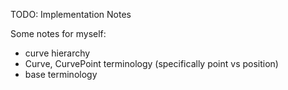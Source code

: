TODO: Implementation Notes


Some notes for myself:
 - curve hierarchy 
 - Curve, CurvePoint terminology (specifically point vs position)
 - base terminology